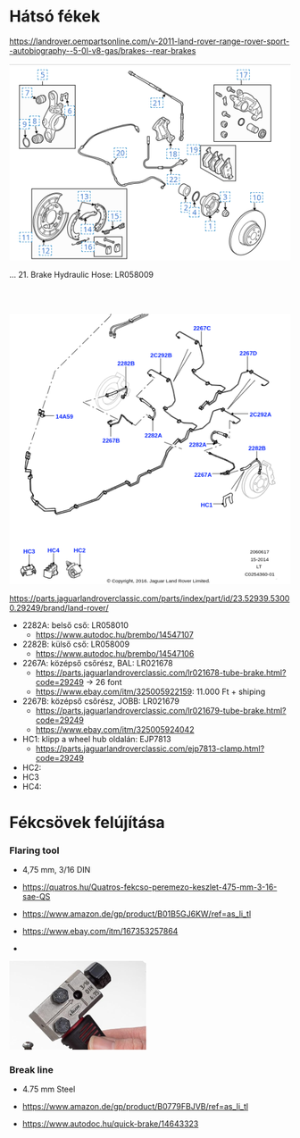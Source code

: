 



# Hátsó fékek

https://landrover.oempartsonline.com/v-2011-land-rover-range-rover-sport--autobiography--5-0l-v8-gas/brakes--rear-brakes

![](docs/image-2025-03-27-22-51-49.png)




...
21. Brake Hydraulic Hose: LR058009


<br>
<br>

![](docs/image-2025-03-27-23-36-34.png)

https://parts.jaguarlandroverclassic.com/parts/index/part/id/23.52939.53000.29249/brand/land-rover/

* 2282A: belső cső:  LR058010
  * https://www.autodoc.hu/brembo/14547107
* 2282B: külső cső: LR058009
  * https://www.autodoc.hu/brembo/14547106
* 2267A: középső csőrész, BAL: LR021678
  * https://parts.jaguarlandroverclassic.com/lr021678-tube-brake.html?code=29249 -> 26 font
  * https://www.ebay.com/itm/325005922159: 11.000 Ft + shiping
* 2267B: középső csőrész, JOBB: LR021679
  * https://parts.jaguarlandroverclassic.com/lr021679-tube-brake.html?code=29249
  * https://www.ebay.com/itm/325005924042
* HC1: klipp a wheel hub oldalán: EJP7813
  * https://parts.jaguarlandroverclassic.com/ejp7813-clamp.html?code=29249
* HC2:
* HC3
* HC4:



# Fékcsövek felújítása


### Flaring tool
* 4,75 mm, 3/16 DIN
  
* https://quatros.hu/Quatros-fekcso-peremezo-keszlet-475-mm-3-16-sae-QS
* https://www.amazon.de/gp/product/B01B5GJ6KW/ref=as_li_tl
* https://www.ebay.com/itm/167353257864
* 
![](docs/img22025-03-31-21-50-08img1.png)




### Break line
* 4.75 mm Steel
  
* https://www.amazon.de/gp/product/B0779FBJVB/ref=as_li_tl
* https://www.autodoc.hu/quick-brake/14643323

